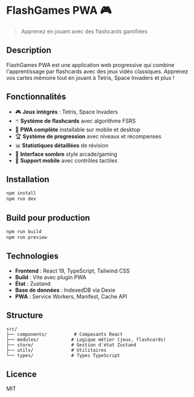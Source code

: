 # FlashGames PWA 🎮

> Apprenez en jouant avec des flashcards gamifiées

## Description

FlashGames PWA est une application web progressive qui combine l'apprentissage par flashcards avec des jeux vidéo classiques. Apprenez vos cartes mémoire tout en jouant à Tetris, Space Invaders et plus !

## Fonctionnalités

- 🎮 **Jeux intégrés** : Tetris, Space Invaders
- 🃏 **Système de flashcards** avec algorithme FSRS
- 📱 **PWA complète** installable sur mobile et desktop
- 🏆 **Système de progression** avec niveaux et récompenses
- 📊 **Statistiques détaillées** de révision
- 🌙 **Interface sombre** style arcade/gaming
- 📱 **Support mobile** avec contrôles tactiles

## Installation

```bash
npm install
npm run dev
```

## Build pour production

```bash
npm run build
npm run preview
```

## Technologies

- **Frontend** : React 19, TypeScript, Tailwind CSS
- **Build** : Vite avec plugin PWA
- **État** : Zustand
- **Base de données** : IndexedDB via Dexie
- **PWA** : Service Workers, Manifest, Cache API

## Structure

```
src/
├── components/          # Composants React
├── modules/            # Logique métier (jeux, flashcards)
├── store/              # Gestion d'état Zustand
├── utils/              # Utilitaires
└── types/              # Types TypeScript
```

## Licence

MIT